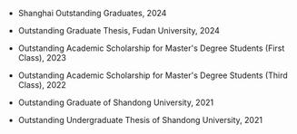 - Shanghai Outstanding Graduates, 2024

- Outstanding Graduate Thesis, Fudan University, 2024

- Outstanding Academic Scholarship for Master's Degree Students (First Class), 2023

- Outstanding Academic Scholarship for Master's Degree Students (Third Class), 2022

- Outstanding Graduate of Shandong University, 2021

- Outstanding Undergraduate Thesis of Shandong University, 2021

